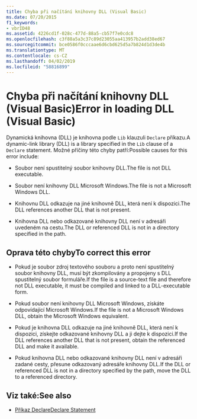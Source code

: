 ```yaml
---
title: Chyba při načítání knihovny DLL (Visual Basic)
ms.date: 07/20/2015
f1_keywords:
- vbrID48
ms.assetid: 4226cd1f-028c-477d-88a5-cb57f7e0cdc8
ms.openlocfilehash: c3f88a5a3c37c89d23055aa413957b2add38ed67
ms.sourcegitcommit: bce0586f0cccaae6d6cbd625d5a7b824d1d3de4b
ms.translationtype: MT
ms.contentlocale: cs-CZ
ms.lasthandoff: 04/02/2019
ms.locfileid: "58816899"
---
```

# <a name="error-in-loading-dll-visual-basic"></a><span data-ttu-id="35ffa-102">Chyba při načítání knihovny DLL (Visual Basic)</span><span class="sxs-lookup"><span data-stu-id="35ffa-102">Error in loading DLL (Visual Basic)</span></span>
<span data-ttu-id="35ffa-103">Dynamická knihovna (DLL) je knihovna podle `Lib` klauzuli `Declare` příkazu.</span><span class="sxs-lookup"><span data-stu-id="35ffa-103">A dynamic-link library (DLL) is a library specified in the `Lib` clause of a `Declare` statement.</span></span> <span data-ttu-id="35ffa-104">Možné příčiny této chyby patří:</span><span class="sxs-lookup"><span data-stu-id="35ffa-104">Possible causes for this error include:</span></span>  
  
-   <span data-ttu-id="35ffa-105">Soubor není spustitelný soubor knihovny DLL.</span><span class="sxs-lookup"><span data-stu-id="35ffa-105">The file is not DLL executable.</span></span>  
  
-   <span data-ttu-id="35ffa-106">Soubor není knihovny DLL Microsoft Windows.</span><span class="sxs-lookup"><span data-stu-id="35ffa-106">The file is not a Microsoft Windows DLL.</span></span>  
  
-   <span data-ttu-id="35ffa-107">Knihovnu DLL odkazuje na jiné knihovně DLL, která není k dispozici.</span><span class="sxs-lookup"><span data-stu-id="35ffa-107">The DLL references another DLL that is not present.</span></span>  
  
-   <span data-ttu-id="35ffa-108">Knihovna DLL nebo odkazované knihovny DLL není v adresáři uvedeném na cestu.</span><span class="sxs-lookup"><span data-stu-id="35ffa-108">The DLL or referenced DLL is not in a directory specified in the path.</span></span>  
  
## <a name="to-correct-this-error"></a><span data-ttu-id="35ffa-109">Oprava této chyby</span><span class="sxs-lookup"><span data-stu-id="35ffa-109">To correct this error</span></span>  
  
-   <span data-ttu-id="35ffa-110">Pokud je soubor zdroj textového souboru a proto není spustitelný soubor knihovny DLL, musí být zkompilovány a propojeny s DLL spustitelný soubor formuláře.</span><span class="sxs-lookup"><span data-stu-id="35ffa-110">If the file is a source-text file and therefore not DLL executable, it must be compiled and linked to a DLL-executable form.</span></span>  
  
-   <span data-ttu-id="35ffa-111">Pokud soubor není knihovny DLL Microsoft Windows, získáte odpovídající Microsoft Windows.</span><span class="sxs-lookup"><span data-stu-id="35ffa-111">If the file is not a Microsoft Windows DLL, obtain the Microsoft Windows equivalent.</span></span>  
  
-   <span data-ttu-id="35ffa-112">Pokud je knihovna DLL odkazuje na jiné knihovně DLL, která není k dispozici, získejte odkazované knihovny DLL a ji dejte k dispozici.</span><span class="sxs-lookup"><span data-stu-id="35ffa-112">If the DLL references another DLL that is not present, obtain the referenced DLL and make it available.</span></span>  
  
-   <span data-ttu-id="35ffa-113">Pokud knihovna DLL nebo odkazované knihovny DLL není v adresáři zadané cesty, přesune odkazovaný adresáře knihovny DLL.</span><span class="sxs-lookup"><span data-stu-id="35ffa-113">If the DLL or referenced DLL is not in a directory specified by the path, move the DLL to a referenced directory.</span></span>  
  
## <a name="see-also"></a><span data-ttu-id="35ffa-114">Viz také:</span><span class="sxs-lookup"><span data-stu-id="35ffa-114">See also</span></span>

- [<span data-ttu-id="35ffa-115">Příkaz Declare</span><span class="sxs-lookup"><span data-stu-id="35ffa-115">Declare Statement</span></span>](../../../visual-basic/language-reference/statements/declare-statement.md)
